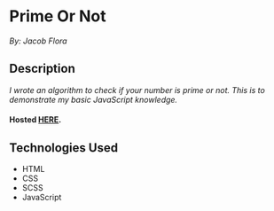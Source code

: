 # Prime Or Not
*By: Jacob Flora*
## Description
*I wrote an algorithm to check if your number is prime or not. This is to demonstrate my basic JavaScript knowledge.*
#### Hosted [HERE]( https://jacob52210.github.io/Prime_Or_Not/ "Prime Or Not").

## Technologies Used
* HTML
* CSS
* SCSS
* JavaScript
